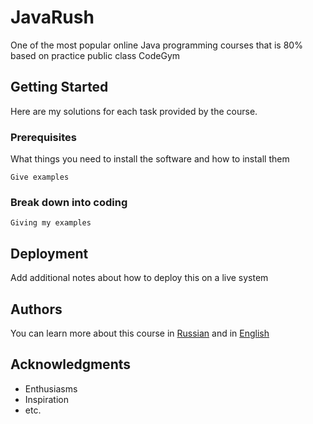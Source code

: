 # JavaRush

One of the most popular online Java programming courses that is 80% based on practice public class CodeGym

## Getting Started

Here are my solutions for each task provided by the course.

### Prerequisites

What things you need to install the software and how to install them

```
Give examples
```


### Break down into coding

```
Giving my examples
```

## Deployment

Add additional notes about how to deploy this on a live system


## Authors

You can learn more about this course in [Russian](http://javarush.ru/) and in [English](https://codegym.cc/) 

## Acknowledgments

* Enthusiasms
* Inspiration
* etc.
